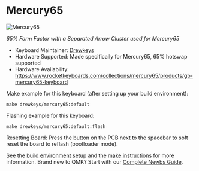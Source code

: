 # Mercury65

![Mercury65](https://i.imgur.com/rjfARj3h.jpeg)

*65% Form Factor with a Separated Arrow Cluster used for Mercury65*


* Keyboard Maintainer: [Drewkeys](https://github.com/drewpyun)
* Hardware Supported: Made specifically for Mercury65, 65% hotswap supported
* Hardware Availability: https://www.rocketkeyboards.com/collections/mercury65/products/gb-mercury65-keyboard

Make example for this keyboard (after setting up your build environment):

    make drewkeys/mercury65:default

Flashing example for this keyboard:

    make drewkeys/mercury65:default:flash

Resetting Board: Press the button on the PCB next to the spacebar to soft reset the board to reflash (bootloader mode).

See the [build environment setup](https://docs.qmk.fm/#/getting_started_build_tools) and the [make instructions](https://docs.qmk.fm/#/getting_started_make_guide) for more information. Brand new to QMK? Start with our [Complete Newbs Guide](https://docs.qmk.fm/#/newbs).

